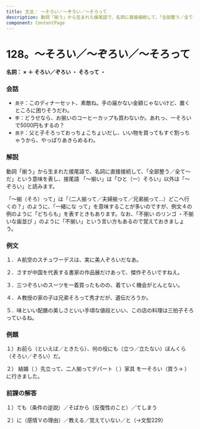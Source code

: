 ```yaml
---
title: 文法： ～そろい／～ぞろい／～そろって
description: 動詞「揃う」から生まれた接尾語で、名詞に直接接続して、「全部整う／全て～だ」という意味を表し、接尾語 「～揃い」は「ひと（一）そろい」以外は「～ぞろい」と読みます。
component: ContentPage
---
```



# 128。～そろい／～ぞろい／～そろって
#### 名詞： × ＋ そろい／ぞろい ・ そろって ・
### 会話
- `良子`：このディナーセット、素敵ね。手の届かない金額じゃないけど、置くところに困りそうだわ。
- `李`：どうせなら、お揃いのコーヒーカップも買わないか。あれっ、一そろいで5000円もするの？
- `良子`：父と子そろっておっちょこちょいだし、いい物を買ってもすぐ割っちゃうから、やっぱりあきらめるわ。
### 解説
動詞「揃う」から生まれた接尾語で、名詞に直接接続して、「全部整う／全て～だ」という意味を表し、接尾語 「～揃い」は「ひと（一）そろい」以外は「～ぞろい」と読みます。

「～揃（そろ）って」は「（二人揃って／夫婦揃って／兄弟揃って…）どこへ行くの？」のように、「一緒にな って」を意味することが多いのですが、例文４の例のように「どちらも」を表すときもあります。なお、「不揃い のリンゴ ・不揃いな歯並び 」のように「不揃い」という言い方もあるので覚えておきましょう。
### 例文
１．Ａ航空のスチュワーデスは、実に美人ぞろいだなあ。

２．さすが中国を代表する書家の作品展だけあって、傑作ぞろいですねえ。

３．三つぞろいのスーツを一着買ったものの、着ていく機会がとんとない。

４．Ａ教授の家の子は兄弟そろって秀才だが、遺伝だろうか。

５．味といい配膳の美しさといい手頃な値段といい、この店の料理は三拍子そろっているね。
### 例題
１）お前ら（といえば／ときたら）、何の役にも（立つ／立たない）ぼんくら（そろい／ぞろい）だ。

２） 結婚（ ）先立って、二人揃ってデパート（ ）家具 を一そろい（買う→ ）に行きました。
### 前課の解答
１）ても（条件の逆説）／そばから（反復性のこと）／てしまう

２）に（感情Ｖの理由）／教える／覚えていない／と（→文型229）
